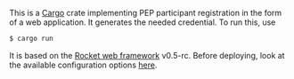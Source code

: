 This is a [Cargo](https://doc.rust-lang.org/cargo/) crate implementing PEP participant registration in the form of a web
application. It generates the needed credential. To run this, use
```Bash
$ cargo run
```
It is based on the [Rocket web framework](https://rocket.rs/) v0.5-rc. Before deploying, look at the available configuration
options [here](https://rocket.rs/v0.5-rc/guide/configuration/#configuration).